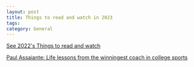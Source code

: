 ```yaml
---
layout: post
title: Things to read and watch in 2023
tags: 
category: General
---
```


[See 2022's Things to read and watch](http://blog.markpearl.co.za/Things-to-read-or-watch-in-2022)  

[Paul Assaiante: Life lessons from the winningest coach in college sports](https://findingmastery.net/paul-assaiante-2/)  
